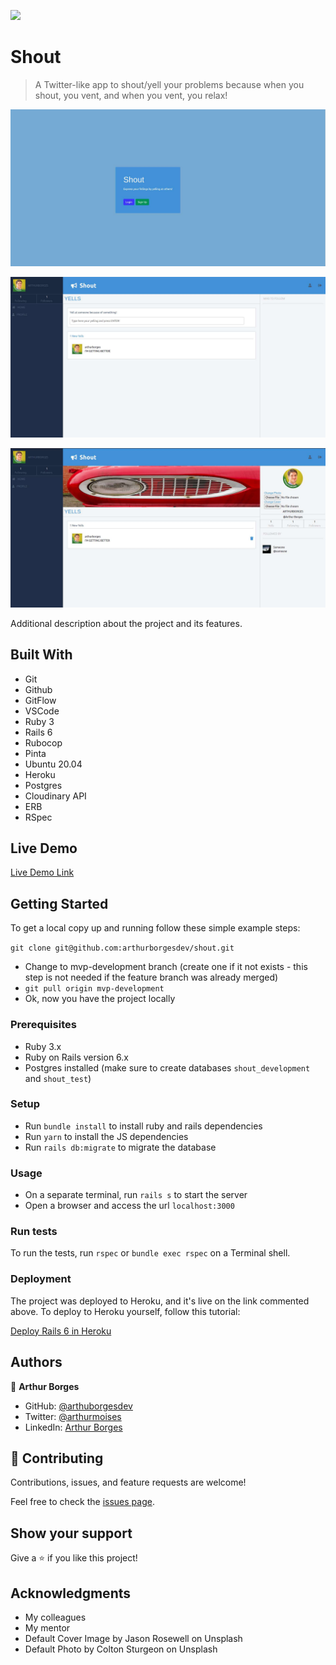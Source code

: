 ![](https://img.shields.io/badge/Microverse-blueviolet)

# Shout

> A Twitter-like app to shout/yell your problems because when you shout, you vent, and when you vent, you relax!

![Login screen](./login_img.jpg)

![Homepage screen](./homepage_img.jpg)

![User screen](./user_img.jpg)

Additional description about the project and its features.

## Built With

- Git
- Github
- GitFlow
- VSCode
- Ruby 3
- Rails 6
- Rubocop
- Pinta
- Ubuntu 20.04
- Heroku 
- Postgres
- Cloudinary API
- ERB
- RSpec


## Live Demo

[Live Demo Link](https://afternoon-falls-84906.herokuapp.com/)


## Getting Started

To get a local copy up and running follow these simple example steps: 

`git clone git@github.com:arthurborgesdev/shout.git`

- Change to mvp-development branch (create one if it not exists - this step is not needed if the feature branch was already merged) 
- `git pull origin mvp-development` 
- Ok, now you have the project locally

### Prerequisites

- Ruby 3.x
- Ruby on Rails version 6.x
- Postgres installed (make sure to create databases `shout_development` and `shout_test`)

### Setup

- Run `bundle install` to install ruby and rails dependencies
- Run `yarn` to install the JS dependencies
- Run `rails db:migrate` to migrate the database

### Usage

- On a separate terminal, run `rails s` to start the server
- Open a browser and access the url `localhost:3000`

### Run tests

To run the tests, run `rspec` or `bundle exec rspec` on a Terminal shell.

### Deployment

The project was deployed to Heroku, and it's live on the link commented above. To deploy to Heroku yourself, follow this tutorial:

[Deploy Rails 6 in Heroku](https://devcenter.heroku.com/articles/getting-started-with-rails6)


## Authors

👤 **Arthur Borges**

- GitHub: [@arthuborgesdev](https://github.com/arthurborgesdev)
- Twitter: [@arthurmoises](https://twitter.com/arthurmoises)
- LinkedIn: [Arthur Borges](https://linkedin.com/in/arthurmoises)

## 🤝 Contributing

Contributions, issues, and feature requests are welcome!

Feel free to check the [issues page](https://github.com/arthurborgesdev/shout/issues).

## Show your support

Give a ⭐️ if you like this project!

## Acknowledgments

- My colleagues
- My mentor
- Default Cover Image by Jason Rosewell on Unsplash 
- Default Photo by Colton Sturgeon on Unsplash


  